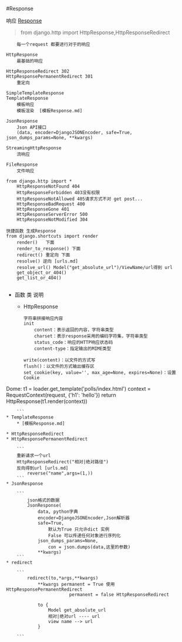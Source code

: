 #Response

响应    [Response](https://www.cnblogs.com/scolia/p/5635546.html)

> from django.http import HttpResponse,HttpResponseRedirect

```
	每一个request 都要进行对于的响应
	
HttpResponse
	最基础的响应
	
HttpResponseRedirect 302	
HttpResponsePermanentRedirect 301
	重定向
	
SimpleTemplateResponse
TemplateResponse	
	模板响应
	模板渲染  [模板Response.md]
	
JsonResponse
	Json API接口
	(data, encoder=DjangoJSONEncoder, safe=True, json_dumps_params=None, **kwargs)
	
StreamingHttpResponse
	流响应
	
FileResponse
	文件响应
	
from django.http import *
	HttpResponseNotFound 404
	HttpResponseForbidden 403没有权限
	HttpResponseNotAllowed 405请求方式不对 get post...
	HttpResponseBadRequest 400
	HttpResponseGone 401
	HttpResponseServerError 500
	HttpResponseNotModified 304
	
快捷函数 生成Response
from django.shortcuts import render
	render()   下面
	render_to_response() 下面
	redirect() 重定向 下面
	resolve() 逆向 [urls.md]
	resolve_url() Model("get_absolute_url")/ViewName/url得到 url
	get_object_or_404()
	get_list_or_404()
	
```

* 函数 类 说明
	* HttpResponse
	
		```
		字符串拼接响应内容
		init
			content：表示返回的内容，字符串类型
			charset：表示response采用的编码字符集，字符串类型
			status_code：响应的HTTP响应状态码
			content-type：指定输出的MIME类型
			
		write(content)：以文件的方式写
		flush()：以文件的方式输出缓存区
		set_cookie(key, value='', max_age=None, expires=None)：设置Cookie
Dome:
		t1 = loader.get_template('polls/index.html')
    context = RequestContext(request, {'h1': 'hello'})
    return HttpResponse(t1.render(context))
		
		```
	* TemplateResponse
		* [模板Response.md]
		
	* HttpResponseRedirect
	* HttpResponsePermanentRedirect
	
		```
		重新请求一个url
		HttpResponseRedirect("相对|绝对路径")
		反向得到url [urls.md]
			reverse("name",args=(1,))
		```
	* JsonResponse
		
		```
			json格式的数据
			JsonResponse(
				data, python字典
				encoder=DjangoJSONEncoder,Json解析器
				safe=True,
					默认为True 只允许dict 实例
					False 可以传递任何对象进行序列化
				json_dumps_params=None,
					con = json.dumps(data,这里的参数)
				**kwargs)
		```
	* redirect
		
		```
			redirect(to,*args,**kwargs)
				**kwargs permanent = True 使用 HttpResponsePermanentRedirect
							permanent = false HttpResponseRedirect
						
				to {
					Model get_absolute_url
					相对|绝对url ---- url
				    view name --> url
 				}
				
		```